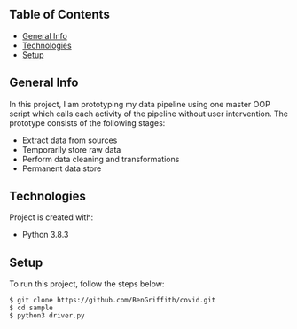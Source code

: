 ## Table of Contents
- [General Info](#general-info)
- [Technologies](#technologies)
- [Setup](#setup)

## General Info
In this project, I am prototyping my data pipeline using one master OOP script which calls each activity of the pipeline without user intervention. The prototype consists of the following stages:

- Extract data from sources
- Temporarily store raw data
- Perform data cleaning and transformations
- Permanent data store

## Technologies
Project is created with: 
* Python 3.8.3

## Setup
To run this project, follow the steps below:

```
$ git clone https://github.com/BenGriffith/covid.git
$ cd sample
$ python3 driver.py